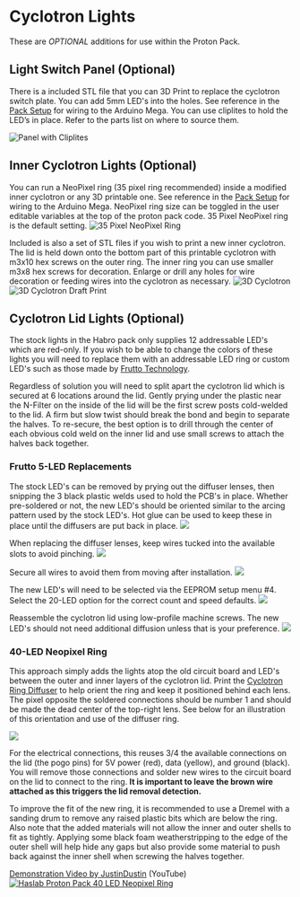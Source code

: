 # Cyclotron Lights

These are *OPTIONAL* additions for use within the Proton Pack.

## Light Switch Panel (Optional)

There is a included STL file that you can 3D Print to replace the cyclotron switch plate. You can add 5mm LED's into the holes. See reference in the [Pack Setup](PACK.md) for wiring to the Arduino Mega. You can use cliplites to hold the LED’s in place. Refer to the parts list on where to source them.

![Panel with Cliplites](images/SwitchPanel.jpg)

## Inner Cyclotron Lights (Optional)

You can run a NeoPixel ring (35 pixel ring recommended) inside a modified inner cyclotron or any 3D printable one. See reference in the [Pack Setup](PACK.md) for wiring to the Arduino Mega. NeoPixel ring size can be toggled in the user editable variables at the top of the proton pack code. 35 Pixel NeoPixel ring is the default setting.
![35 Pixel NeoPixel Ring](images/35NeoPixelRing.jpg)

Included is also a set of STL files if you wish to print a new inner cyclotron. The lid is held down onto the bottom part of this printable cyclotron with m3x10 hex screws on the outer ring. The inner ring you can use smaller m3x8 hex screws for decoration. Enlarge or drill any holes for wire decoration or feeding wires into the cyclotron as necessary.
![3D Cyclotron](images/3DCyclotron.jpg)
![3D Cyclotron Draft Print](images/3DCyclotronDraftPrint.jpg)

## Cyclotron Lid Lights (Optional)

The stock lights in the Habro pack only supplies 12 addressable LED's which are red-only. If you wish to be able to change the colors of these lights you will need to replace them with an addressable LED ring or custom LED's such as those made by [Frutto Technology](https://fruttotechnology.com/ols/products/cyclotron-5-leds-kit).

Regardless of solution you will need to split apart the cyclotron lid which is secured at 6 locations around the lid. Gently prying under the plastic near the N-Filter on the inside of the lid will be the first screw posts cold-welded to the lid. A firm but slow twist should break the bond and begin to separate the halves. To re-secure, the best option is to drill through the center of each obvious cold weld on the inner lid and use small screws to attach the halves back together.

### Frutto 5-LED Replacements

The stock LED's can be removed by prying out the diffuser lenses, then snipping the 3 black plastic welds used to hold the PCB's in place. Whether pre-soldered or not, the new LED's should be oriented similar to the arcing pattern used by the stock LED's. Hot glue can be used to keep these in place until the diffusers are put back in place.
![](images/Frutto_Cyc1.jpg)

When replacing the diffuser lenses, keep wires tucked into the available slots to avoid pinching.
![](images/Frutto_Cyc2.jpg)

Secure all wires to avoid them from moving after installation.
![](images/Frutto_Cyc3.jpg)

The new LED's will need to be selected via the EEPROM setup menu #4. Select the 20-LED option for the correct count and speed defaults.
![](images/Frutto_Cyc4.jpg)

Reassemble the cyclotron lid using low-profile machine screws. The new LED's should not need additional diffusion unless that is your preference.
![](images/Frutto_Cyc5.jpg)

### 40-LED Neopixel Ring

This approach simply adds the lights atop the old circuit board and LED's between the outer and inner layers of the cyclotron lid. Print the [Cyclotron Ring Diffuser](stl/pack/Cyclotron_Ring_Diffuser.stl) to help orient the ring and keep it positioned behind each lens. The pixel opposite the soldered connections should be number 1 and should be made the dead center of the top-right lens. See below for an illustration of this orientation and use of the diffuser ring.

![](images/CyclotronLidRing.jpg)

For the electrical connections, this reuses 3/4 the available connections on the lid (the pogo pins) for 5V power (red), data (yellow), and ground (black). You will remove those connections and solder new wires to the circuit board on the lid to connect to the ring. **It is important to leave the brown wire attached as this triggers the lid removal detection.**

To improve the fit of the new ring, it is recommended to use a Dremel with a sanding drum to remove any raised plastic bits which are below the ring. Also note that the added materials will not allow the inner and outer shells to fit as tightly. Applying some black foam weatherstripping to the edge of the outer shell will help hide any gaps but also provide some material to push back against the inner shell when screwing the halves together.

[Demonstration Video by JustinDustin](https://www.youtube.com/watch?v=kXAhU2Zis18) (YouTube)
[![Haslab Proton Pack 40 LED Neopixel Ring](https://img.youtube.com/vi/kXAhU2Zis18/maxresdefault.jpg)](https://www.youtube.com/watch?v=kXAhU2Zis18)

